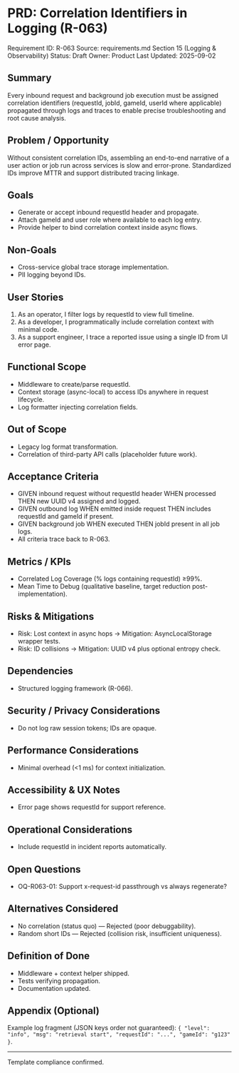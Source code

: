 # PRD: Correlation Identifiers in Logging (R-063)

Requirement ID: R-063
Source: requirements.md Section 15 (Logging & Observability)
Status: Draft
Owner: Product
Last Updated: 2025-09-02

## Summary

Every inbound request and background job execution must be assigned correlation identifiers (requestId, jobId, gameId, userId where applicable) propagated through logs and traces to enable precise troubleshooting and root cause analysis.

## Problem / Opportunity

Without consistent correlation IDs, assembling an end-to-end narrative of a user action or job run across services is slow and error-prone. Standardized IDs improve MTTR and support distributed tracing linkage.

## Goals

- Generate or accept inbound requestId header and propagate.
- Attach gameId and user role where available to each log entry.
- Provide helper to bind correlation context inside async flows.

## Non-Goals

- Cross-service global trace storage implementation.
- PII logging beyond IDs.

## User Stories

1. As an operator, I filter logs by requestId to view full timeline.
2. As a developer, I programmatically include correlation context with minimal code.
3. As a support engineer, I trace a reported issue using a single ID from UI error page.

## Functional Scope

- Middleware to create/parse requestId.
- Context storage (async-local) to access IDs anywhere in request lifecycle.
- Log formatter injecting correlation fields.

## Out of Scope

- Legacy log format transformation.
- Correlation of third-party API calls (placeholder future work).

## Acceptance Criteria

- GIVEN inbound request without requestId header WHEN processed THEN new UUID v4 assigned and logged.
- GIVEN outbound log WHEN emitted inside request THEN includes requestId and gameId if present.
- GIVEN background job WHEN executed THEN jobId present in all job logs.
- All criteria trace back to R-063.

## Metrics / KPIs

- Correlated Log Coverage (% logs containing requestId) ≥99%.
- Mean Time to Debug (qualitative baseline, target reduction post-implementation).

## Risks & Mitigations

- Risk: Lost context in async hops → Mitigation: AsyncLocalStorage wrapper tests.
- Risk: ID collisions → Mitigation: UUID v4 plus optional entropy check.

## Dependencies

- Structured logging framework (R-066).

## Security / Privacy Considerations

- Do not log raw session tokens; IDs are opaque.

## Performance Considerations

- Minimal overhead (<1 ms) for context initialization.

## Accessibility & UX Notes

- Error page shows requestId for support reference.

## Operational Considerations

- Include requestId in incident reports automatically.

## Open Questions

- OQ-R063-01: Support x-request-id passthrough vs always regenerate?

## Alternatives Considered

- No correlation (status quo) — Rejected (poor debuggability).
- Random short IDs — Rejected (collision risk, insufficient uniqueness).

## Definition of Done

- Middleware + context helper shipped.
- Tests verifying propagation.
- Documentation updated.

## Appendix (Optional)

Example log fragment (JSON keys order not guaranteed): `{ "level": "info", "msg": "retrieval start", "requestId": "...", "gameId": "g123" }`.

---
Template compliance confirmed.
